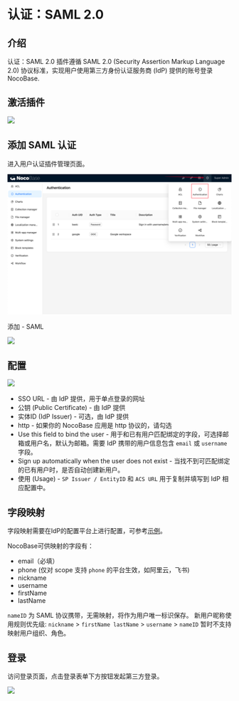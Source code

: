 # 认证：SAML 2.0

<PluginInfo commercial="true" name="auth-saml"></PluginInfo>

## 介绍

认证：SAML 2.0 插件遵循 SAML 2.0 (Security Assertion Markup Language 2.0) 协议标准，实现用户使用第三方身份认证服务商 (IdP) 提供的账号登录NocoBase.

## 激活插件

![](https://static-docs.nocobase.com/6a12f3d8073c47532a4f8aac900e4296.png)

## 添加 SAML 认证

进入用户认证插件管理页面。

![](../auth-oidc/static/2023-12-03-18-19-33.png)

添加 - SAML

![](https://static-docs.nocobase.com/5076fe56086b7799be308bbaf7c4425d.png)

## 配置

![](https://static-docs.nocobase.com/976b66e589973c322d81dcddd22c6146.png)

- SSO URL - 由 IdP 提供，用于单点登录的网址
- 公钥 (Public Certificate) - 由 IdP 提供
- 实体ID (IdP Issuer) - 可选，由 IdP 提供
- http - 如果你的 NocoBase 应用是 http 协议的，请勾选
- Use this field to bind the user - 用于和已有用户匹配绑定的字段，可选择邮箱或用户名，默认为邮箱。需要 IdP 携带的用户信息包含 `email` 或 `username` 字段。
- Sign up automatically when the user does not exist - 当找不到可匹配绑定的已有用户时，是否自动创建新用户。
- 使用 (Usage) - `SP Issuer / EntityID` 和 `ACS URL` 用于复制并填写到 IdP 相应配置中。

## 字段映射

字段映射需要在IdP的配置平台上进行配置，可参考[示例](../auth-saml/example/google.md)。

NocoBase可供映射的字段有：

- email（必填）
- phone (仅对 scope 支持 `phone` 的平台生效，如阿里云，飞书)
- nickname
- username
- firstName
- lastName

`nameID` 为 SAML 协议携带，无需映射，将作为用户唯一标识保存。
新用户昵称使用规则优先级: `nickname` > `firstName lastName` > `username` > `nameID`
暂时不支持映射用户组织、角色。

## 登录

访问登录页面，点击登录表单下方按钮发起第三方登录。

![](https://static-docs.nocobase.com/74963865c9d36a294948e6adeb5b24bc.png)
